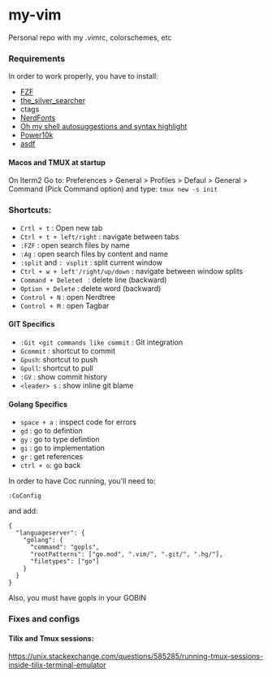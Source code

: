# my-vim
Personal repo with my .vimrc, colorschemes, etc

### Requirements

In order to work properly, you have to install:

* [FZF](https://github.com/junegunn/fzf)
* [the_silver_searcher](https://github.com/ggreer/the_silver_searcher)
* ctags
* [NerdFonts](https://github.com/ryanoasis/nerd-fonts)
* [Oh my shell autosuggestions and syntax highlight](https://gist.github.com/dogrocker/1efb8fd9427779c827058f873b94df95)
* [Power10k](https://github.com/romkatv/powerlevel10k)
* [asdf](https://asdf-vm.com/)

#### Macos and TMUX at startup

On Iterm2 Go to: Preferences > General > Profiles > Defaul > General > Command (Pick Command option) and type:
`tmux new -s init`

### Shortcuts:
* `Crtl + t` : Open new tab
* `Ctrl + t + left/right` : navigate between tabs
* `:FZF` : open search files by name
* `:Ag` : open search files by content and name
* `:split` and `: vsplit` : split current window
* `Ctrl + w + left'/right/up/down` : navigate between window splits
* `Command + Deleted ` : delete line (backward)
* `Option + Delete` : delete word (backward)
* `Control + N` : open Nerdtree 
* `Control + M` : open Tagbar


#### GIT Specifics
* `:Git <git commands like commit` : Git integration
* `Gcommit` : shortcut to commit
* `Gpush`: shortcut to push 
* `Gpull`: shortcut to pull
* `:GV` : show commit history
* `<leader> s` : show inline git blame


#### Golang Specifics
* `space + a` : inspect code for errors
* `gd` : go to defintion
* `gy` : go to type defintion
* `gi` : go to implementation
* `gr` : get references 
* `ctrl + o`: go back


In order to have Coc running, you'll need to:
```
:CoConfig
```
and add:
```
{
  "languageserver": {
    "golang": {
      "command": "gopls",
      "rootPatterns": ["go.mod", ".vim/", ".git/", ".hg/"],
      "filetypes": ["go"]
    }
  }
}
```

Also, you must have gopls in your GOBIN


### Fixes and configs

#### Tilix and Tmux sessions:

https://unix.stackexchange.com/questions/585285/running-tmux-sessions-inside-tilix-terminal-emulator
